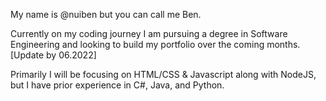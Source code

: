 My name is @nuiben but you can call me Ben.

Currently on my coding journey I am pursuing a degree in Software Engineering and looking to build my portfolio over the coming months. [Update by 06.2022]

Primarily I will be focusing on HTML/CSS & Javascript along with NodeJS, but I have prior experience in C#, Java, and Python.
